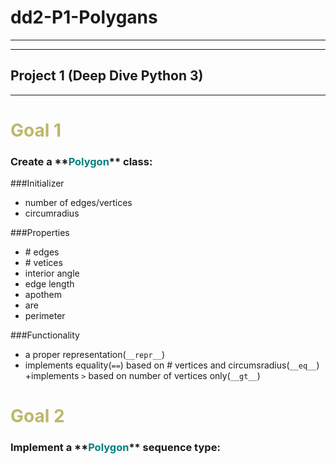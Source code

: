 # dd2-P1-Polygans
***
***
## Project 1 (Deep Dive Python 3)
___
<h1 style="color: darkkhaki">Goal 1</h1>

<h3 >Create a **<span style="color: teal">Polygon</span>** class:</h3>


###Initializer
+ number of edges/vertices
+ circumradius

###Properties
+ \# edges
+ \# vetices
+ interior angle
+ edge length
+ apothem
+ are
+ perimeter

###Functionality
+ a proper representation(`__repr__`)
+ implements equality(`==`) based on \# vertices and circumsradius(`__eq__`)
+implements `>` based on number of vertices only(`__gt__`)
  
<h1 style="color: darkkhaki">Goal 2</h1>

<h3 >Implement a **<span style="color: teal">Polygon</span>** sequence type:</h3>
